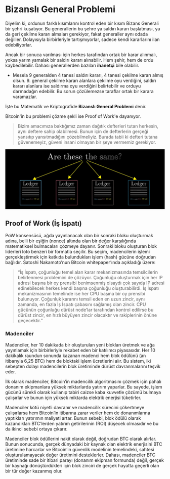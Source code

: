 # Bizanslı General Problemi

Diyelim ki, ordunun farklı kısımlarını kontrol eden bir kısım Bizans Generali bir şehri kuşatıyor. Bu generallerin bu şehre ya saldırı kararı başlatması, ya da geri çekilme kararı almaları gerekiyor, fakat generaller aynı odada değiller. Dolayısıyla birbirleriyle tartışmıyorlar, sadece kendi kararlarını ilan edebiliyorlar.

Ancak bir sonuca varılması için herkes tarafından ortak bir karar alınmalı, yoksa yarım yamalak bir saldırı kararı alınabilir. Hem şehir, hem de ordu kaybedilebilir. Dahası generallerden bazıları **ihanetçi** bile olabilir.

- Mesela 9 generalden 4 tanesi saldırı kararı, 4 tanesi çekilme kararı almış olsun. 9. general çekilme kararı alanlara çekilme oyu verdiğini, saldırı kararı alanlara ise saldırma oyu verdiğini belirtebilir ve orduyu darmadağın edebilir. Bu sorun çözülemezse taraflar ortak bir karara varamazlar.

İşte bu Matematik ve Kriptografide **Bizanslı General Problemi** denir.

Bitcoin'in bu problemi çözme şekli ise Proof of Work'e dayanıyor.

> Bizim amacımıza baktığımız zaman dağıtık defterleri tutan herkesin, aynı deftere sahip olabilmesi. Bunun için de defterlerin gerçeği yansıtıp yansıtmadığını çözebilmeliyiz. Burada tabii ki defteri tutana güvenemeyiz, güveni insani olmayan bir şeye vermemiz gerekiyor.

![](./is-it-same.png)

## Proof of Work (İş İspatı)

PoW konsensüsü, ağda yayınlanacak olan bir sonraki bloku oluşturmak adına, belli bir eşiğin (nonce) altında olan bir değer karşılığında matematiksel bulmacaları çözmeye dayanır. Sonraki bloku oluşturan blok liderleri loto benzeri bir formatla seçilir. Bu seçim, madencilerin işlemi gerçekleştirmek için katkıda bulundukları işlem (hash) gücüne doğrudan bağlıdır. Satoshi Nakamoto’nun Bitcoin whitepaper’ında açıkladığı üzere:

> “İş İspatı, çoğunluğu temel alan karar mekanizmasında temsilcilerin belirlenmesi problemini de çözüyor. Çoğunluğu oluşturmak için her IP adresi başına bir oy prensibi benimsenmiş olsaydı çok sayıda IP adresi edinebilecek herkes kendi başına çoğunluğu oluşturabilirdi. İş İspatı mekanizmasının temelinde ise her CPU başına bir oy prensibi bulunuyor. Çoğunluk kararını temsil eden en uzun zincir, aynı zamanda, en fazla İş İspatı çabasını sağlamış olan zincir. CPU gücünün çoğunluğu dürüst node’lar tarafından kontrol edilirse bu dürüst zincir, en hızlı büyüyen zincir olacaktır ve rakiplerinin önüne geçecektir.”

### Madenciler

Madenciler, her 10 dakikada bir oluşturulan yeni blokları üretmek ve ağa yayınlamak için birbirleriyle rekabet eden bir katılımcı piyasasıdır. Her 10 dakikalık raundun sonunda kazanan madenci hem blok ödülünü (an itibarıyla 6,25 BTC) hem de bloktaki işlem ücretlerini alır. Bu sistem, iki sebepten dolayı madencilerin blok üretiminde dürüst davranmalarını teşvik eder.

İlk olarak madenciler, Bitcoin’in madencilik algoritmasını çözmek için pahalı donanım ekipmanlara yüksek miktarlarda yatırım yaparlar. Bu sayede, işlem gücünü sürekli olarak kullanıp tabiri caizse kaba kuvvetle çözümü bulmaya çalışırlar ve bunun için yüksek miktarda elektrik enerjisi tüketirler.

Madenciler kötü niyetli davranır ve madencilik sürecini çökertmeye çalışırlarsa hem Bitcoin’in itibarına zarar veriler hem de donanımlarına yaptıkları yatırımın maliyeti artar. Bunun sebebi, blok ödülü olarak kazandıkları BTC’lerden yatırım getirilerinin (ROI) düşecek olmasıdır ve bu da ikinci sebebi ortaya çıkarır.

Madenciler blok ödüllerini nakit olarak değil, doğrudan BTC olarak alırlar. Bunun sonucunda, gerçek dünyadaki bir kaynak olan elektrik enerjisini BTC üretimine harcarlar ve Bitcoin’in güvenlik modelinin temelindeki, sahtesi oluşturulamayacak değer üretimini desteklerler. Dahası, madenciler BTC üretiminde sade bir itibari parayı (donanım ekipman formunda) değil, gerçek bir kaynağı dönüştürdükleri için blok zinciri de gerçek hayatta geçerli olan bir tür değer kazanmış olur.
